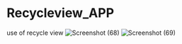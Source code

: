 # Recycleview_APP
use of recycle view
![Screenshot (68)](https://user-images.githubusercontent.com/65298880/96970048-bb4e0c80-1530-11eb-94d9-c6ee83b4d490.png)
![Screenshot (69)](https://user-images.githubusercontent.com/65298880/96970054-bdb06680-1530-11eb-887a-b1dcae364d0e.png)
